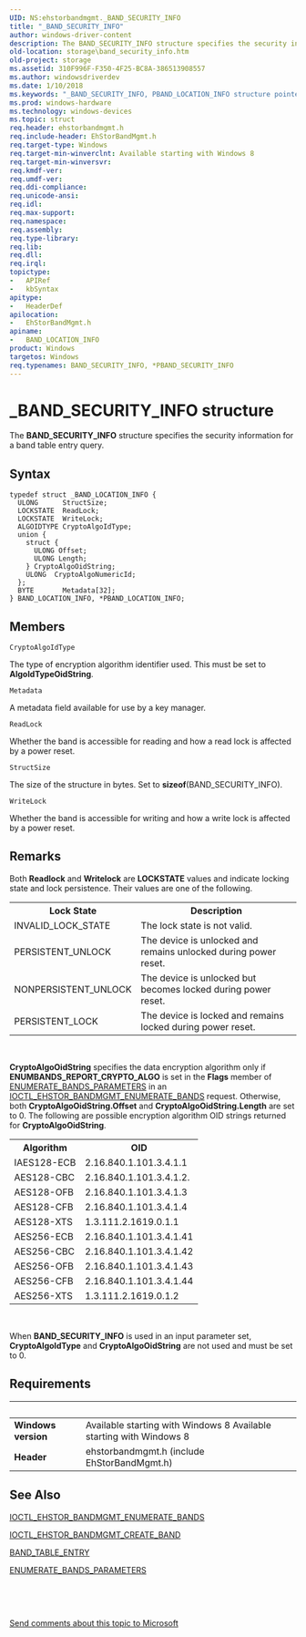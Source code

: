 ```yaml
---
UID: NS:ehstorbandmgmt._BAND_SECURITY_INFO
title: "_BAND_SECURITY_INFO"
author: windows-driver-content
description: The BAND_SECURITY_INFO structure specifies the security information for a band table entry query.
old-location: storage\band_security_info.htm
old-project: storage
ms.assetid: 310F996F-F350-4F25-BC8A-386513908557
ms.author: windowsdriverdev
ms.date: 1/10/2018
ms.keywords: "_BAND_SECURITY_INFO, PBAND_LOCATION_INFO structure pointer [Storage Devices], BAND_SECURITY_INFO, ehstorbandmgmt/BAND_SECURITY_INFO, PBAND_LOCATION_INFO, storage.band_security_info, ehstorbandmgmt/PBAND_LOCATION_INFO, *PBAND_SECURITY_INFO, BAND_SECURITY_INFO structure [Storage Devices], BAND_LOCATION_INFO, BAND_LOCATION_INFO structure [Storage Devices]"
ms.prod: windows-hardware
ms.technology: windows-devices
ms.topic: struct
req.header: ehstorbandmgmt.h
req.include-header: EhStorBandMgmt.h
req.target-type: Windows
req.target-min-winverclnt: Available starting with Windows 8
req.target-min-winversvr: 
req.kmdf-ver: 
req.umdf-ver: 
req.ddi-compliance: 
req.unicode-ansi: 
req.idl: 
req.max-support: 
req.namespace: 
req.assembly: 
req.type-library: 
req.lib: 
req.dll: 
req.irql: 
topictype:
-	APIRef
-	kbSyntax
apitype:
-	HeaderDef
apilocation:
-	EhStorBandMgmt.h
apiname:
-	BAND_LOCATION_INFO
product: Windows
targetos: Windows
req.typenames: BAND_SECURITY_INFO, *PBAND_SECURITY_INFO
---
```


# _BAND_SECURITY_INFO structure
The <b>BAND_SECURITY_INFO</b> structure specifies the security information for a band table entry query.

## Syntax
````
typedef struct _BAND_LOCATION_INFO {
  ULONG      StructSize;
  LOCKSTATE  ReadLock;
  LOCKSTATE  WriteLock;
  ALGOIDTYPE CryptoAlgoIdType;
  union {
    struct {
      ULONG Offset;
      ULONG Length;
    } CryptoAlgoOidString;
    ULONG  CryptoAlgoNumericId;
  };
  BYTE       Metadata[32];
} BAND_LOCATION_INFO, *PBAND_LOCATION_INFO;
````

## Members


`CryptoAlgoIdType`

The type of encryption algorithm identifier used. This must be set to <b>AlgoIdTypeOidString</b>.

`Metadata`

A metadata field available for use by a key manager.

`ReadLock`

Whether the band is accessible for reading and how a read lock is affected by a power reset.

`StructSize`

The size of the structure in bytes. Set to <b>sizeof</b>(BAND_SECURITY_INFO).

`WriteLock`

Whether the band is accessible for writing and how a write lock is affected by a power reset.

## Remarks
Both <b>Readlock</b> and <b>Writelock</b> are <b>LOCKSTATE</b> values and indicate locking state and lock persistence. Their values are one of the following.
<table>
<tr>
<th>Lock State</th>
<th>Description</th>
</tr>
<tr>
<td>INVALID_LOCK_STATE</td>
<td>The lock state is not valid.</td>
</tr>
<tr>
<td>PERSISTENT_UNLOCK</td>
<td>The device is unlocked and remains unlocked during power reset.</td>
</tr>
<tr>
<td>NONPERSISTENT_UNLOCK</td>
<td>The device is unlocked but becomes locked during power reset.</td>
</tr>
<tr>
<td>PERSISTENT_LOCK</td>
<td>The device is locked and remains locked during power reset.</td>
</tr>
</table> 

<b>CryptoAlgoOidString</b>  specifies the data encryption algorithm only if <b>ENUMBANDS_REPORT_CRYPTO_ALGO</b> is set in the <b>Flags</b> member of <a href="..\ehstorbandmgmt\ns-ehstorbandmgmt-_enumerate_bands_parameters.md">ENUMERATE_BANDS_PARAMETERS</a> in an <a href="..\ehstorbandmgmt\ni-ehstorbandmgmt-ioctl_ehstor_bandmgmt_enumerate_bands.md">IOCTL_EHSTOR_BANDMGMT_ENUMERATE_BANDS</a> request. Otherwise, both <b>CryptoAlgoOidString.Offset</b> and <b>CryptoAlgoOidString.Length</b> are set to 0. The following are possible encryption algorithm OID strings returned for <b>CryptoAlgoOidString</b>.
<table>
<tr>
<th>Algorithm</th>
<th>OID</th>
</tr>
<tr>
<td>IAES128-ECB</td>
<td>2.16.840.1.101.3.4.1.1</td>
</tr>
<tr>
<td>AES128-CBC</td>
<td>2.16.840.1.101.3.4.1.2.</td>
</tr>
<tr>
<td>AES128-OFB</td>
<td>2.16.840.1.101.3.4.1.3</td>
</tr>
<tr>
<td>AES128-CFB</td>
<td>2.16.840.1.101.3.4.1.4</td>
</tr>
<tr>
<td>AES128-XTS</td>
<td>1.3.111.2.1619.0.1.1</td>
</tr>
<tr>
<td>AES256-ECB</td>
<td>2.16.840.1.101.3.4.1.41</td>
</tr>
<tr>
<td>AES256-CBC</td>
<td>2.16.840.1.101.3.4.1.42</td>
</tr>
<tr>
<td>AES256-OFB</td>
<td>2.16.840.1.101.3.4.1.43</td>
</tr>
<tr>
<td>AES256-CFB</td>
<td>2.16.840.1.101.3.4.1.44</td>
</tr>
<tr>
<td>AES256-XTS</td>
<td>1.3.111.2.1619.0.1.2</td>
</tr>
</table> 

When <b>BAND_SECURITY_INFO</b> is used in an input parameter set, <b>CryptoAlgoIdType</b> and <b>CryptoAlgoOidString</b> are not used and must be set to 0.

## Requirements
| &nbsp; | &nbsp; |
| ---- |:---- |
| **Windows version** | Available starting with Windows 8 Available starting with Windows 8 |
| **Header** | ehstorbandmgmt.h (include EhStorBandMgmt.h) |

## See Also

<a href="..\ehstorbandmgmt\ni-ehstorbandmgmt-ioctl_ehstor_bandmgmt_enumerate_bands.md">IOCTL_EHSTOR_BANDMGMT_ENUMERATE_BANDS</a>

<a href="..\ehstorbandmgmt\ni-ehstorbandmgmt-ioctl_ehstor_bandmgmt_create_band.md">IOCTL_EHSTOR_BANDMGMT_CREATE_BAND</a>

<a href="..\ehstorbandmgmt\ns-ehstorbandmgmt-_band_table_entry.md">BAND_TABLE_ENTRY</a>

<a href="..\ehstorbandmgmt\ns-ehstorbandmgmt-_enumerate_bands_parameters.md">ENUMERATE_BANDS_PARAMETERS</a>

 

 

<a href="mailto:wsddocfb@microsoft.com?subject=Documentation%20feedback [storage\storage]:%20BAND_SECURITY_INFO structure%20 RELEASE:%20(1/10/2018)&amp;body=%0A%0APRIVACY STATEMENT%0A%0AWe use your feedback to improve the documentation. We don't use your email address for any other purpose, and we'll remove your email address from our system after the issue that you're reporting is fixed. While we're working to fix this issue, we might send you an email message to ask for more info. Later, we might also send you an email message to let you know that we've addressed your feedback.%0A%0AFor more info about Microsoft's privacy policy, see http://privacy.microsoft.com/en-us/default.aspx." title="Send comments about this topic to Microsoft">Send comments about this topic to Microsoft</a>